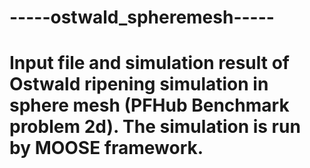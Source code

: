 # -----ostwald_spheremesh-----

# Input file and simulation result of Ostwald ripening simulation in sphere mesh (PFHub Benchmark problem 2d). The simulation is run by MOOSE framework.
